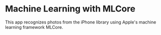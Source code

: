 # Machine Learning with MLCore

This app recognizes photos from the iPhone library using Apple's machine learning framework MLCore.
